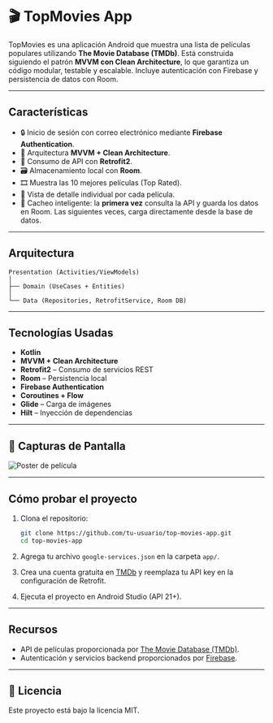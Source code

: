 # 🎬 TopMovies App

TopMovies es una aplicación Android que muestra una lista de películas populares utilizando **The Movie Database (TMDb)**. Está construida siguiendo el patrón **MVVM con Clean Architecture**, lo que garantiza un código modular, testable y escalable. Incluye autenticación con Firebase y persistencia de datos con Room.

---

##  Características

- 🔒 Inicio de sesión con correo electrónico mediante **Firebase Authentication**.
- 🧠 Arquitectura **MVVM + Clean Architecture**.
- 📡 Consumo de API con **Retrofit2**.
- 🗃️ Almacenamiento local con **Room**.
- 🎞️ Muestra las 10 mejores películas (Top Rated).
- 📝 Vista de detalle individual por cada película.
- 💾 Cacheo inteligente: la **primera vez** consulta la API y guarda los datos en Room. Las siguientes veces, carga directamente desde la base de datos.

---

##  Arquitectura

```text
Presentation (Activities/ViewModels)
│
├── Domain (UseCases + Entities)
│
└── Data (Repositories, RetrofitService, Room DB)
```

---

##  Tecnologías Usadas

-  **Kotlin**
-  **MVVM + Clean Architecture**
-  **Retrofit2** – Consumo de servicios REST
-  **Room** – Persistencia local
-  **Firebase Authentication**
-  **Coroutines + Flow**
-  **Glide** – Carga de imágenes
-  **Hilt** – Inyección de dependencias

---

## 📸 Capturas de Pantalla

![Poster de película](https://i.imgur.com/coiwxOg.jpeg) 

---

##  Cómo probar el proyecto

1. Clona el repositorio:

   ```bash
   git clone https://github.com/tu-usuario/top-movies-app.git
   cd top-movies-app
   ```

2. Agrega tu archivo `google-services.json` en la carpeta `app/`.

3. Crea una cuenta gratuita en [TMDb](https://www.themoviedb.org/) y reemplaza tu API key en la configuración de Retrofit.

4. Ejecuta el proyecto en Android Studio (API 21+).

---

##  Recursos

- API de películas proporcionada por [The Movie Database (TMDb)](https://www.themoviedb.org/).
- Autenticación y servicios backend proporcionados por [Firebase](https://firebase.google.com/).

---

## 📄 Licencia

Este proyecto está bajo la licencia MIT.
